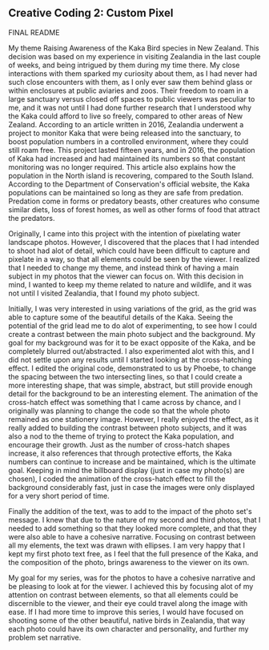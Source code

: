 ## Creative Coding 2: Custom Pixel
FINAL README

My theme Raising Awareness of the Kaka Bird species in New Zealand. This decision was based on my experience in visiting Zealandia in the last couple of weeks, and being intrigued by them during my time there. My close interactions with them sparked my curiosity about them, as I had never had such close encounters with them, as I only ever saw them behind glass or within enclosures at public aviaries and zoos. Their freedom to roam in a large sanctuary versus closed off spaces to public viewers was peculiar to me, and it was not until I had done further research that I understood why the Kaka could afford to live so freely, compared to other areas of New Zealand. According to an article written in 2016, Zealandia underwent a project to monitor Kaka that were being released into the sanctuary, to boost population numbers in a controlled environment, where they could still roam free. This project lasted fifteen years, and in 2016, the population of Kaka had increased and had maintained its numbers so that constant monitoring was no longer required. This article also explains how the population in the North island is recovering, compared to the South Island. According to the Department of Conservation's official website, the Kaka populations can be maintained so long as they are safe from predation. Predation come in forms or predatory beasts, other creatures who consume similar diets, loss of forest homes, as well as other forms of food that attract the predators.

Originally, I came into this project with the intention of pixelating water landscape photos. However, I discovered that the places that I had intended to shoot had alot of detail, which could have been difficult to capture and pixelate in a way, so that all elements could be seen by the viewer. I realized that I needed to change my theme, and instead think of having a main subject in my photos that the viewer can focus on. With this decision in mind, I wanted to keep my theme related to nature and wildlife, and it was not until I visited Zealandia, that I found my photo subject.

Initially, I was very interested in using variations of the grid, as the grid was able to capture some of the beautiful details of the Kaka. Seeing the potential of the grid lead me to do alot of experimenting, to see how I could create a contrast between the main photo subject and the background. My goal for my background was for it to be exact opposite of the Kaka, and be completely blurred out/abstracted. I also experimented alot with this, and I did not settle upon any results until I started looking at the cross-hatching effect. I edited the original code, demonstrated to us by Phoebe, to change the spacing between the two intersecting lines, so that I could create a more interesting shape, that was simple, abstract, but still provide enough detail for the background to be an interesting element. The animation of the cross-hatch effect was something that I came across by chance, and I originally was planning to change the code so that the whole photo remained as one stationery image. However, I really enjoyed the effect, as it really added to building the contrast between photo subjects, and it was also a nod to the theme of trying to protect the Kaka population, and encourage their growth. Just as the number of cross-hatch shapes increase, it also references that through protective efforts, the Kaka numbers can continue to increase and be maintained, which is the ultimate goal. Keeping in mind the billboard display (just in case my photo(s) are chosen), I coded the animation of the cross-hatch effect to fill the background considerably fast, just in case the images were only displayed for a very short period of time.

Finally the addition of the text, was to add to the impact of the photo set's message. I knew that due to the nature of my second and third photos, that I needed to add something so that they looked more complete, and that they were also able to have a cohesive narrative. Focusing on contrast between all my elements, the text was drawn with ellipses. I am very happy that I kept my first photo text free, as I feel that the full presence of the Kaka, and the composition of the photo, brings awareness to the viewer on its own.  

My goal for my series, was for the photos to have a cohesive narrative and be pleasing to look at for the viewer. I achieved this by focusing alot of my attention on contrast between elements, so that all elements could be discernible to the viewer, and their eye could travel along the image with ease. If I had more time to improve this series, I would have focused on shooting some of the other beautiful, native birds in Zealandia, that way each photo could have its own character and personality, and further my problem set narrative.
